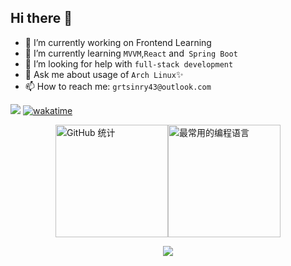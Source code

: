 ## Hi there 👋

- 🔭 I’m currently working on Frontend Learning
- 🌱 I’m currently learning `MVVM`,`React` and` Spring Boot`
- 🤔 I’m looking for help with `full-stack development`
- 💬 Ask me about usage of `Arch Linux`✨
- 📫 How to reach me: `grtsinry43@outlook.com`

![](https://komarev.com/ghpvc/?username=grtsinry43&color=blue)
[![wakatime](https://wakatime.com/badge/user/018e213e-b50d-4f78-bc57-c3899fcfa222.svg)](https://wakatime.com/@018e213e-b50d-4f78-bc57-c3899fcfa222)


<p align="center">
  <div style="display: flex; justify-content: center; align-items: center;">
      <img 
        src="https://github-readme-stats.vercel.app/api?username=grtsinry43&count_private=true&show_icons=true&bg_color=30,64B3F4,70bae8,7bc0de,84c5d5,8dc9cd,96cec4,9fd3bc,a8d8b3,b3ddaa,c2e59c&title_color=fff" 
        alt="GitHub 统计" 
        style="height: 180px; border: none; object-fit: cover;"
      />
      <img 
        src="https://github-readme-stats.vercel.app/api/top-langs/?username=grtsinry43&layout=compact&hide=html,css,jupyter,Jupyter%20Notebook" 
        alt="最常用的编程语言" 
        style="height: 180px; border: none; object-fit: cover;"
      />
  </div>
</p>


<p align="center">
  <img src="https://skillicons.dev/icons?i=arch,c,cpp,html,css,js,ts,kotlin,nuxtjs,vue,react,vscode,idea,webstorm,pycharm&theme=light" />
</p>





<!--
**grtsinry43/grtsinry43** is a ✨ _special_ ✨ repository because its `README.md` (this file) appears on your GitHub profile.

Here are some ideas to get you started:

- 🔭 I’m currently working on ...
- 🌱 I’m currently learning ...
- 👯 I’m looking to collaborate on ...
- 🤔 I’m looking for help with ...
- 💬 Ask me about ...
- 📫 How to reach me: ...
- 😄 Pronouns: ...
- ⚡ Fun fact: ...

[![grtsinry43's GitHub stats](https://github-readme-stats.vercel.app/api?username=grtsinry43&count_private=true&show_icons=true&bg_color=30,64B3F4,70bae8,7bc0de,84c5d5,8dc9cd,96cec4,9fd3bc,a8d8b3,b3ddaa,c2e59c&title_color=fff)](https://github.com/anuraghazra/github-readme-stats)

[![Top Langs](https://github-readme-stats.vercel.app/api/top-langs/?username=grtsinry43&hide=html&layout=compact )](https://github.com/anuraghazra/github-readme-stats)
-->
